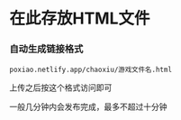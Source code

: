 # 在此存放HTML文件

### 自动生成链接格式

```
poxiao.netlify.app/chaoxiu/游戏文件名.html
```

上传之后按这个格式访问即可

一般几分钟内会发布完成，最多不超过十分钟
